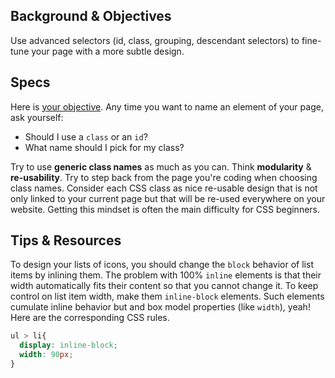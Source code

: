 ## Background & Objectives

Use advanced selectors (id, class, grouping, descendant selectors) to fine-tune your page with a more subtle design.

## Specs

Here is [your objective](http://lewagon.github.io/html-css-challenges/04-advanced-selectors/). Any time you want to name an element of your page, ask yourself:

- Should I use a `class` or an `id`?
- What name should I pick for my class?

Try to use **generic class names** as much as you can. Think **modularity** & **re-usability**. Try to step back from the page you're coding when choosing class names. Consider each CSS class as nice re-usable design that is not only linked to your current page but that will be re-used everywhere on your website. Getting this mindset is often the main difficulty for CSS beginners.

## Tips & Resources

To design your lists of icons, you should change the `block` behavior of list items by inlining them. The problem with 100% `inline` elements is that their width automatically fits their content so that you cannot change it. To keep control on list item width, make them `inline-block` elements. Such elements cumulate inline behavior but and box model properties (like `width`), yeah! Here are the corresponding CSS rules.

```css
ul > li{
  display: inline-block;
  width: 90px;
}
```